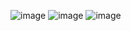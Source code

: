 
![image](https://github.com/user-attachments/assets/09a2193e-c63f-475c-918c-c004b395a740)
![image](https://github.com/user-attachments/assets/dbb6534c-501f-4f83-98de-f55e1c930467)
![image](https://github.com/user-attachments/assets/4e7f61ba-0115-4958-a322-b0c729d2424a)
